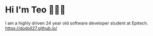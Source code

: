 # Hi I'm Teo 👩🏻‍💻

I am a highly driven 24 year old software developer student at Epitech.
https://dodoll27.github.io/

